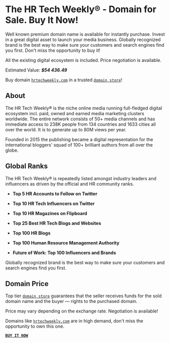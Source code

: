 # The HR Tech Weekly® - Domain for Sale. Buy It Now!

Well known premium domain name is available for instantly purchase. Invest in a great digital asset to launch your media business. Globally recognized brand is the best way to make sure your customers and search engines find you first. Don't miss the opportunity to buy it!

All the existing digital ecosystem is included. Price negotiation is available.

Estimated Value: ***$54 436.49***

Buy domain [`hrtechweekly.com`](https://hrtechweekly.com/) in a trusted [`domain store`](https://www.nic.ru/en/shop/lot/hrtechweekly.com/)!

## About

The HR Tech Weekly® is the niche online media running full-fledged digital ecosystem incl. paid, owned and earned media marketing clusters worldwide. The entire network consists of 50+ media channels and has immediate access to 238K people from 134 countries and 1633 cities all over the world. It is to generate up to 80M views per year.

Founded in 2015 the publishing became a digital representation for the international bloggers' squad of 100+ brilliant authors from all over the globe.

## Global Ranks

The HR Tech Weekly® is repeatedly listed amongst industry leaders and influencers as driven by the official and HR community ranks.

  - **Top 5 HR Accounts to Follow on Twitter**

  - **Top 10 HR Tech Influencers on Twitter**

  - **Top 10 HR Magazines on Flipboard**

  - **Top 25 Best HR Tech Blogs and Websites**

  - **Top 100 HR Blogs**

  - **Top 100 Human Resource Management Authority**

  - **Future of Work: Top 100 Influencers and Brands**
  
  Globally recognized brand is the best way to make sure your customers and search engines find you first.
  
  ## Domain Price
  
Top tier [`domain store`](https://www.nic.ru/en/shop/lot/hrtechweekly.com/) guarantees that the seller receives funds for the sold domain name and the buyer — rights to the purchased domain.
  
Price may vary depending on the exchange rate. Negotiation is available!
  
Domains like [`hrtechweekly.com`](https://hrtechweekly.com/) are in high demand, don't miss the opportunity to own this one.
  
**[`BUY IT NOW`](https://www.nic.ru/en/shop/lot/hrtechweekly.com/)**
  
